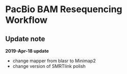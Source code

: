 # PacBio BAM Resequencing Workflow
## Update note

**2019-Apr-18 update**
- change mapper from blasr to Minimap2
- change version of SMRTlink polish
